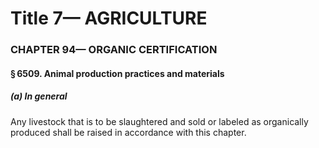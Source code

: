
# Title 7— AGRICULTURE
### CHAPTER 94— ORGANIC CERTIFICATION
#### § 6509. Animal production practices and materials
##### (a) In general

Any livestock that is to be slaughtered and sold or labeled as organically produced shall be raised in accordance with this chapter.

